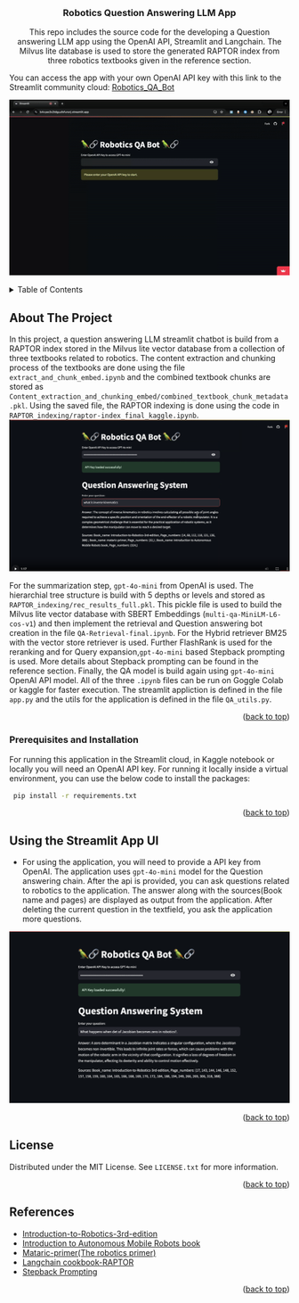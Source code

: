 <!-- Improved compatibility of back to top link: See: https://github.com/othneildrew/Best-README-Template/pull/73 -->
<a name="readme-top"></a>
<!--
*** Thanks for checking out the Best-README-Template. If you have a suggestion
*** that would make this better, please fork the repo and create a pull request
*** or simply open an issue with the tag "enhancement".
*** Don't forget to give the project a star!
*** Thanks again! Now go create something AMAZING! :D
-->



<!-- PROJECT SHIELDS -->
<!--
*** I'm using markdown "reference style" links for readability.
*** Reference links are enclosed in brackets [ ] instead of parentheses ( ).
*** See the bottom of this document for the declaration of the reference variables
*** for contributors-url, forks-url, etc. This is an optional, concise syntax you may use.
*** https://www.markdownguide.org/basic-syntax/#reference-style-links
-->
<!--[![Contributors][contributors-shield]][contributors-url]
[![Forks][forks-shield]][forks-url]
[![Stargazers][stars-shield]][stars-url]
[![Issues][issues-shield]][issues-url]
[![MIT License][license-shield]][license-url]
[![LinkedIn][linkedin-shield]][linkedin-url]-->



<!-- PROJECT LOGO -->
<br />
<div align="center">

<h3 align="center">Robotics Question Answering LLM App</h3>

  <p align="center">
    This repo includes the source code for the developing a Question answering LLM app using the  OpenAI API, Streamlit and Langchain. The Milvus lite database is used to store the generated RAPTOR index from three robotics textbooks given in the reference section. 
    
  </p>
</div>

You can access the app with your own OpenAI API key with this link to the Streamlit community cloud:
[Robotics_QA_Bot](https://b4vyas3x2tdguufofunsrj.streamlit.app/)
    
![QA_bit](qa_bot.gif)

<!-- TABLE OF CONTENTS -->
<details>
  <summary>Table of Contents</summary>
  <ol>
    <li>
      <a href="#about-the-project">About The Project</a>
    </li>
    <li>
      <a href="#prerequisites and installation">Prerequisites and Installation</a>
    </li>
    <li><a href="#Using the Streamlit App UI"></a></
    <li><a href="#license">License</a></li>
    <li><a href="References">References</a></li>
  </ol>
</details>



<!-- ABOUT THE PROJECT -->
## About The Project

In this project, a question answering LLM streamlit chatbot is build from a RAPTOR index stored in the Milvus lite vector database from a collection of three textbooks related to robotics. The content extraction and chunking process of the textbooks are done using the file `extract_and_chunk_embed.ipynb` and the combined textbook chunks are stored as `Content_extraction_and_chunking_embed/combined_textbook_chunk_metadata.pkl`. Using the saved file, the RAPTOR indexing is done using the code in  `RAPTOR_indexing/raptor-index_final_kaggle.ipynb`.
![Streamlit app](images/top.png)

For the summarization step, `gpt-4o-mini` from OpenAI is used. The hierarchial tree structure is build with 5 depths or levels  and stored as `RAPTOR_indexing/rec_results_full.pkl`. This pickle file is used to build the Milvus lite vector database with SBERT Embeddings (`multi-qa-MiniLM-L6-cos-v1`) and then implement the retrieval and Question answering bot creation in the file `QA-Retrieval-final.ipynb`. For the Hybrid retriever BM25 with the vector store retriever is used. Further FlashRank is used for the reranking and for Query expansion,`gpt-4o-mini` based Stepback prompting is used. More details about Stepback prompting can be found in the reference section. Finally, the QA model is build again using `gpt-4o-mini` OpenAI API model. All of the three `.ipynb` files can be run on Goggle Colab or kaggle for faster execution. The streamlit appliction is defined in the file `app.py` and the utils for the application is defined in the file `QA_utils.py`.

<p align="right">(<a href="#readme-top">back to top</a>)</p>




<!-- GETTING STARTED -->
### Prerequisites and Installation

 For running this application in the Streamlit cloud, in Kaggle notebook or locally you will need an OpenAI API key. For running it locally inside a virtual environment, you can use the below code to install the packages:
 
  ```sh
   pip install -r requirements.txt
  ```


<p align="right">(<a href="#readme-top">back to top</a>)</p>

## Using the Streamlit App UI
* For using the application, you will need to provide a API key from OpenAI. The application uses `gpt-4o-mini` model for the Question answering chain. After the api is provided, you can ask questions related to robotics to the application. The answer along with the sources(Book name and pages) are displayed as output from the application. After deleting the current question in the textfield, you ask the application more questions.

![Robotics QA app](images/QA_bot.png)

<p align="right">(<a href="#readme-top">back to top</a>)</p>

<!-- LICENSE -->
## License

Distributed under the MIT License. See `LICENSE.txt` for more information.

<p align="right">(<a href="#readme-top">back to top</a>)</p>




<!-- ACKNOWLEDGMENTS -->
## References

* [Introduction-to-Robotics-3rd-edition](https://www.changjiangcai.com/files/text-books/Introduction-to-Robotics-3rd-edition.pdf)
* [Introduction to Autonomous Mobile Robots book](https://www.ucg.ac.me/skladiste/blog_13268/objava_56689/fajlovi/Introduction%20to%20Autonomous%20Mobile%20Robots%20book.pdf)
* [Mataric-primer(The robotics primer)](https://pages.ucsd.edu/~ehutchins/cogs8/mataric-primer.pdf)
* [Langchain cookbook-RAPTOR](https://github.com/langchain-ai/langchain/blob/master/cookbook/RAPTOR.ipynb)
* [Stepback Prompting](https://arxiv.org/abs/2310.06117)

<p align="right">(<a href="#readme-top">back to top</a>)</p>



<!-- MARKDOWN LINKS & IMAGES -->
<!-- https://www.markdownguide.org/basic-syntax/#reference-style-links -->

[license-shield]: https://img.shields.io/github/license/DOOMNOVA/A_p_test.svg?style=for-the-badge
[license-url]: https://github.com/DOOMNOVA/A_p_test/blob/master/LICENSE.txt


